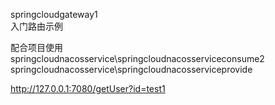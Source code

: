 
springcloudgateway1  
入门路由示例  

配合项目使用  
springcloudnacosservice\springcloudnacosserviceconsume2
springcloudnacosservice\springcloudnacosserviceprovide

http://127.0.0.1:7080/getUser?id=test1




